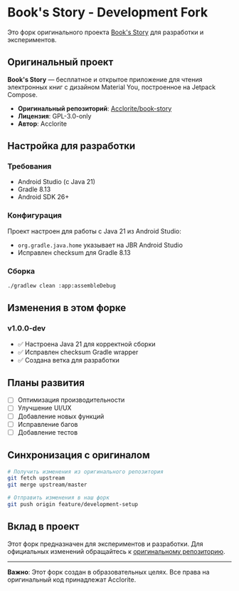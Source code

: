 # Book's Story - Development Fork

Это форк оригинального проекта [Book's Story](https://github.com/Acclorite/book-story) для разработки и экспериментов.

## Оригинальный проект

**Book's Story** — бесплатное и открытое приложение для чтения электронных книг с дизайном Material You, построенное на Jetpack Compose.

- **Оригинальный репозиторий**: [Acclorite/book-story](https://github.com/Acclorite/book-story)
- **Лицензия**: GPL-3.0-only
- **Автор**: Acclorite

## Настройка для разработки

### Требования
- Android Studio (с Java 21)
- Gradle 8.13
- Android SDK 26+

### Конфигурация
Проект настроен для работы с Java 21 из Android Studio:
- `org.gradle.java.home` указывает на JBR Android Studio
- Исправлен checksum для Gradle 8.13

### Сборка
```bash
./gradlew clean :app:assembleDebug
```

## Изменения в этом форке

### v1.0.0-dev
- ✅ Настроена Java 21 для корректной сборки
- ✅ Исправлен checksum Gradle wrapper
- ✅ Создана ветка для разработки

## Планы развития

- [ ] Оптимизация производительности
- [ ] Улучшение UI/UX
- [ ] Добавление новых функций
- [ ] Исправление багов
- [ ] Добавление тестов

## Синхронизация с оригиналом

```bash
# Получить изменения из оригинального репозитория
git fetch upstream
git merge upstream/master

# Отправить изменения в наш форк
git push origin feature/development-setup
```

## Вклад в проект

Этот форк предназначен для экспериментов и разработки. Для официальных изменений обращайтесь к [оригинальному репозиторию](https://github.com/Acclorite/book-story).

---

**Важно**: Этот форк создан в образовательных целях. Все права на оригинальный код принадлежат Acclorite.
